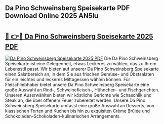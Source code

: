 ## Da Pino Schweinsberg Speisekarte PDF Download Online 2025 AN5Iu

# <h2><a href="http://gcb0e6j.nevu.top/?p=Da+Pino+Schweinsberg+Speisekarte">🔗 👉🔴 Da Pino Schweinsberg Speisekarte 2025 PDF</a></h2>

[![Da Pino Schweinsberg Speisekarte 2025 PDF](https://i.imgur.com/dBaPXMq.png)](http://gcb0e6j.nevu.top/?p=Da+Pino+Schweinsberg+Speisekarte)
Die Da Pino Schweinsberg Speisekarte ist eine Gelegenheit, etwas Leckeres zu wählen, das zu Ihrem Lebensstil passt. Wir bieten auf unserer Da Pino Schweinsberg Speisekarte einen Salatbereich an, in dem Sie aus frischen Gemüse- und Obstsalaten für ein leichtes und leckeres Mittagessen wählen können. Für Fleischliebhaber bietet unsere Da Pino Schweinsberg Speisekarte eine große Auswahl an Rind-, Schweinefleisch-, Hühnchen- und Fischgerichten. Unseren Auserwählten bieten wir köstliche Gerichte wie Schaschlik und Steak an, die über offenem Feuer zubereitet werden. Unsere Da Pino Schweinsberg Speisekarte umfasst eine große Auswahl an Desserts, von klassischen Torten und Kuchen bis hin zu exquisiten Crème Brûlée und Schokoladen-Schokoladen-kulinarischen Arrangements.

